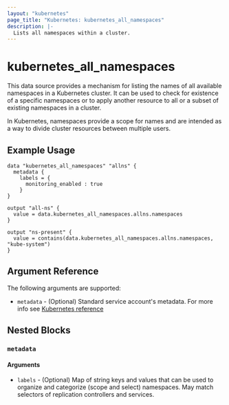 ```yaml
---
layout: "kubernetes"
page_title: "Kubernetes: kubernetes_all_namespaces"
description: |-
  Lists all namespaces within a cluster.
---
```


# kubernetes_all_namespaces

This data source provides a mechanism for listing the names of all available namespaces in a Kubernetes cluster.
It can be used to check for existence of a specific namespaces or to apply another resource to all or a subset of existing namespaces in a cluster.

In Kubernetes, namespaces provide a scope for names and are intended as a way to divide cluster resources between multiple users.

## Example Usage

```hcl
data "kubernetes_all_namespaces" "allns" {
  metadata {
    labels = {
      monitoring_enabled : true
    }
}

output "all-ns" {
  value = data.kubernetes_all_namespaces.allns.namespaces
}

output "ns-present" {
  value = contains(data.kubernetes_all_namespaces.allns.namespaces, "kube-system")
}

```

## Argument Reference

The following arguments are supported:

* `metadata` - (Optional) Standard service account's metadata. For more info see [Kubernetes reference](https://github.com/kubernetes/community/blob/master/contributors/devel/sig-architecture/api-conventions.md#metadata)

## Nested Blocks

### `metadata`

#### Arguments

* `labels` - (Optional) Map of string keys and values that can be used to organize and categorize (scope and select) namespaces. May match selectors of replication controllers and services.
